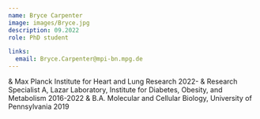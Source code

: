 ```yaml
---
name: Bryce Carpenter
image: images/Bryce.jpg
description: 09.2022
role: PhD student

links:
  email: Bryce.Carpenter@mpi-bn.mpg.de
---
```


& Max Planck Institute for Heart and Lung Research 2022-
& Research Specialist A, Lazar Laboratory, Institute for Diabetes, Obesity, and Metabolism 2016-2022
& B.A. Molecular and Cellular Biology, University of Pennsylvania 2019
